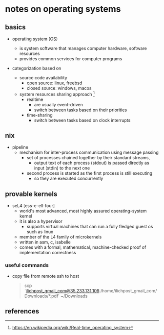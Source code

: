 # notes on operating systems

## basics

- operating system (OS)
  - is system software that manages computer hardware, software resources
  - provides common services for computer programs

- categorization based on
  - source code availability 
    - open source: linux, freebsd
    - closed source: windows, macos
  - system resources sharing approach [^1]
    - realtime
      - are usually event-driven
      - switch between tasks based on their priorities
    - time-sharing
      - switch between tasks based on clock interrupts


## nix

- pipeline
  - mechanism for inter-process communication using message passing
    - set of processes chained together by their standard streams, 
      - output text of each process (stdout) is passed directly as input (stdin) to the next one
    - second process is started as the first process is still executing
      - so they are executed concurrently


## provable kernels 

- seL4 [ess-e-ell-four]
  - world's most advanced, most highly assured operating-system kernel
  - it is also a hypervisor
    - supports virtual machines that can run a fully fledged guest os such as linux
  - member of the L4 family of microkernels
  - written in asm, c, isabelle
  - comes with a formal, mathematical, machine-checked proof of implementation correctness



### useful commands

- copy file from remote ssh to host
  > scp 'ilichpost_gmail_com@35.233.131.109:/home/ilichpost_gmail_com/Downloads/*.pdf' ~/Downloads


## references

[^1]: https://en.wikipedia.org/wiki/Real-time_operating_system
